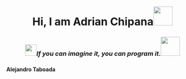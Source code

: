 <h1 align = "center"><b>Hi, I am Adrian Chipana</b><img src="https://images.emojiterra.com/google/noto-emoji/unicode-16.0/color/svg/1f64b-2642.svg", width = "50"></h1>
<h3 align="center"><img src="https://media4.giphy.com/media/v1.Y2lkPTc5MGI3NjExdHl3NHdhdWQ1aDhmeWk2Mm9kdTdkMWU3enJsMjIzaWEzbGJsdGRqcSZlcD12MV9pbnRlcm5hbF9naWZfYnlfaWQmY3Q9cw/wUzxTGJEEcbbVKabq5/giphy.gif", width="30"><i>If you can imagine it, you can program it.</i><img src="https://media3.giphy.com/media/v1.Y2lkPTc5MGI3NjExcWdhNmdqOW1uanNsZnE2ejI1OXZyYzdwempseTBpYXVhcXJ5OGhjbSZlcD12MV9pbnRlcm5hbF9naWZfYnlfaWQmY3Q9cw/6KirhLJyR7oMcwgJQk/giphy.gif", width="50"><h3>
<h4 aling="center"><b>Alejandro Taboada</b><h4>
<!--  -->
